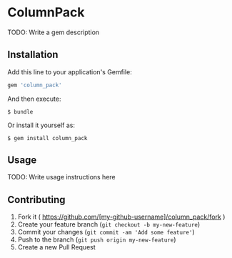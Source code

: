 # ColumnPack

TODO: Write a gem description

## Installation

Add this line to your application's Gemfile:

```ruby
gem 'column_pack'
```

And then execute:

    $ bundle

Or install it yourself as:

    $ gem install column_pack

## Usage

TODO: Write usage instructions here

## Contributing

1. Fork it ( https://github.com/[my-github-username]/column_pack/fork )
2. Create your feature branch (`git checkout -b my-new-feature`)
3. Commit your changes (`git commit -am 'Add some feature'`)
4. Push to the branch (`git push origin my-new-feature`)
5. Create a new Pull Request
